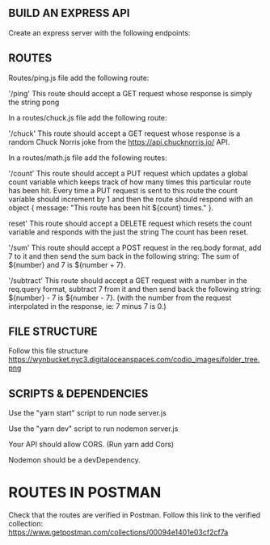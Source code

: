 ## BUILD AN EXPRESS API

Create an express server with the following endpoints:

## ROUTES

Routes/ping.js file add the following route:

'/ping' This route should accept a GET request whose response is simply the string pong

In a routes/chuck.js file add the following route:

'/chuck' This route should accept a GET request whose response is a random Chuck Norris joke from the https://api.chucknorris.io/ API.

In a routes/math.js file add the following routes:

'/count' This route should accept a PUT request which updates a global count variable which keeps track of how many times this particular route has been hit. Every time a PUT request is sent to this route the count variable should increment by 1 and then the route should respond with an object { message: "This route has been hit \${count} times." }.

reset' This route should accept a DELETE request which resets the count variable and responds with the just the string The count has been reset.

'/sum' This route should accept a POST request in the req.body format, add 7 to it and then send the sum back in the following string: The sum of ${number} and 7 is ${number + 7}.

'/subtract' This route should accept a GET request with a number in the req.query format, subtract 7 from it and then send back the following string: ${number} - 7 is ${number - 7}. (with the number from the request interpolated in the response, ie: 7 minus 7 is 0.)

## FILE STRUCTURE

Follow this file structure https://wynbucket.nyc3.digitaloceanspaces.com/codio_images/folder_tree.png

## SCRIPTS & DEPENDENCIES

Use the "yarn start" script to run node server.js

Use the "yarn dev" script to run nodemon server.js

Your API should allow CORS. (Run yarn add Cors)

Nodemon should be a devDependency.

# ROUTES IN POSTMAN

Check that the routes are verified in Postman. Follow this link to the verified collection: https://www.getpostman.com/collections/00094e1401e03cf2cf7a
